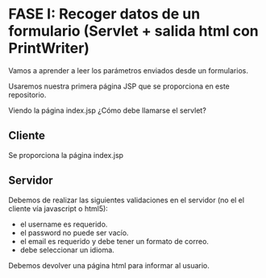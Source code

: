 # FASE I: Recoger datos de un formulario (Servlet + salida html con PrintWriter)

Vamos a aprender a leer los parámetros enviados desde un formularios.

Usaremos nuestra primera página JSP que se proporciona en este repositorio.

Viendo la página index.jsp ¿Cómo debe llamarse el servlet?

## Cliente

Se proporciona la página index.jsp

## Servidor

Debemos de realizar las siguientes validaciones en el servidor (no el el cliente vía javascript o html5):

- el username es requerido.
- el password no puede ser vacío.
- el email es requerido y debe tener un formato de correo.
- debe seleccionar un idioma.

Debemos devolver una página html para informar al usuario.
